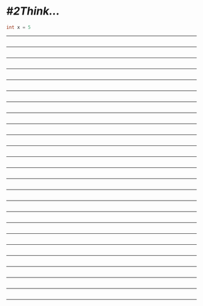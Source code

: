 # *#2Think...*

```java
int x = 5
```
---
```java

```
---
```java

```
---
```java

```
---
```java

```
---
```java

```
---
```java

```
---
```java

```
---
```java

```
---
```java

```
---
```java

```
---
```java

```
---
```java

```
---
```java

```
---
```java

```
---
```java

```
---
```java

```
---
```java

```
---
```java

```
---
```java

```
---
```java

```
---
```java

```
---
```java

```
---
```java

```
---
```java

```
---

